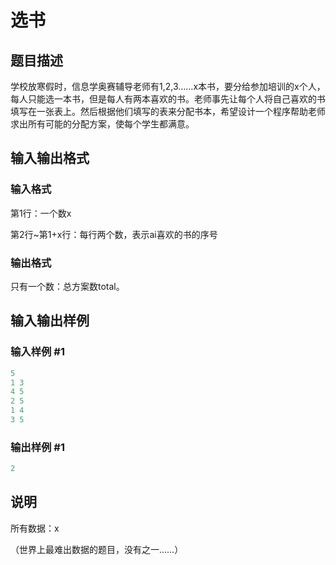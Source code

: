 # 选书

## 题目描述

学校放寒假时，信息学奥赛辅导老师有1,2,3……x本书，要分给参加培训的x个人，每人只能选一本书，但是每人有两本喜欢的书。老师事先让每个人将自己喜欢的书填写在一张表上。然后根据他们填写的表来分配书本，希望设计一个程序帮助老师求出所有可能的分配方案，使每个学生都满意。

## 输入输出格式

### 输入格式

第1行：一个数x

第2行~第1+x行：每行两个数，表示ai喜欢的书的序号

### 输出格式

只有一个数：总方案数total。

## 输入输出样例

### 输入样例 #1

```cpp
5
1 3
4 5
2 5
1 4
3 5
```


### 输出样例 #1

```cpp
2
```


## 说明

所有数据：x

（世界上最难出数据的题目，没有之一……）

